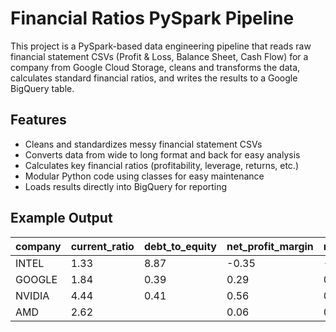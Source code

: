 # Financial Ratios PySpark Pipeline

This project is a PySpark-based data engineering pipeline that reads raw financial statement CSVs (Profit & Loss, Balance Sheet, Cash Flow) for a company from Google Cloud Storage, cleans and transforms the data, calculates standard financial ratios, and writes the results to a Google BigQuery table.

## Features

- Cleans and standardizes messy financial statement CSVs
- Converts data from wide to long format and back for easy analysis
- Calculates key financial ratios (profitability, leverage, returns, etc.)
- Modular Python code using classes for easy maintenance
- Loads results directly into BigQuery for reporting

## Example Output

| company | current_ratio | debt_to_equity | net_profit_margin | return_on_equity |
|---------|--------------|----------------|-------------------|------------------|
| INTEL   | 1.33         | 8.87           | -0.35             | -0.18            |
| GOOGLE  | 1.84         | 0.39           | 0.29              | 0.31             |
| NVIDIA  | 4.44         | 0.41           | 0.56              | 0.92             |
| AMD     | 2.62         |                | 0.06              | 0.03             |

